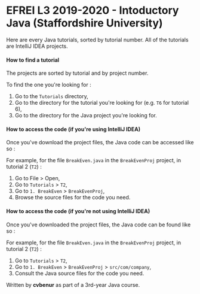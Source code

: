 # EFREI L3 2019-2020 - Intoductory Java (Staffordshire University)

Here are every Java tutorials, sorted by tutorial number.
All of the tutorials are IntelliJ IDEA projects.


#### How to find a tutorial

The projects are sorted by tutorial and by project number.

To find the one you're looking for :
1. Go to the ```Tutorials``` directory,
2. Go to the directory for the tutorial you're looking for (e.g. ```T6``` for tutorial 6),
3. Go to the directory for the Java project you're looking for.


#### How to access the code (if you're using IntelliJ IDEA)

Once you've download the project files, the Java code can be accessed like so :

For example, for the file ```BreakEven.java``` in the ```BreakEvenProj``` project, in tutorial 2 (```T2```) :
1. Go to File > Open,
2. Go to ```Tutorials``` > ```T2```,
3. Go to ```1. BreakEven``` > ```BreakEvenProj```,
4. Browse the source files for the code you need.


#### How to access the code (if you're not using IntelliJ IDEA)

Once you've downloaded the project files, the Java code can be found like so :

For example, for the file ```BreakEven.java``` in the ```BreakEvenProj``` project, in tutorial 2 (```T2```) :
1. Go to ```Tutorials``` > ```T2```,
2. Go to ```1. BreakEven``` > ```BreakEvenProj``` > ```src/com/company```,
3. Consult the Java source files for the code you need.


Written by **cvbenur** as part of a 3rd-year Java course.